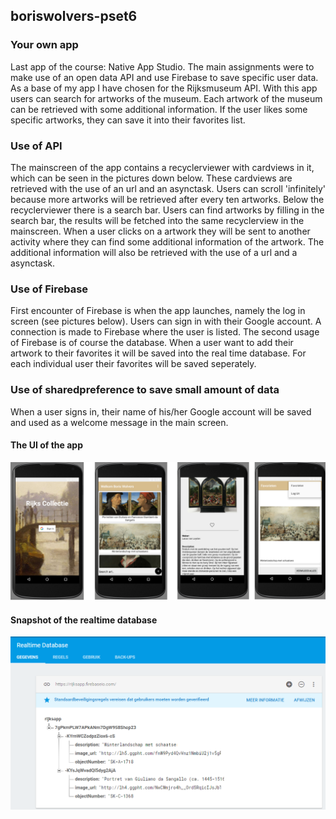 ## boriswolvers-pset6
### Your own app
Last app of the course: Native App Studio. The main assignments were to make use of an open data API and use Firebase to save specific user data. As a base of my app I have chosen for the Rijksmuseum API. With this app users can search for artworks of the museum. Each artwork of the museum can be retrieved with some additional information. If the user likes some specific artworks, they can save it into their favorites list.

### Use of API
The mainscreen of the app contains a recyclerviewer with cardviews in it, which can be seen in the pictures down below. These cardviews are retrieved with the use of an url and an asynctask. Users can scroll 'infinitely' because more artworks will be retrieved after every ten artworks. 
Below the recyclerviewer there is a search bar. Users can find artworks by filling in the search bar, the results will be fetched into the same recyclerview in the mainscreen. When a user clicks on a artwork they will be sent to another activity where they can find some additional information of the artwork. The additional information will also be retrieved with the use of a url and a asynctask.

### Use of Firebase
First encounter of Firebase is when the app launches, namely the log in screen (see pictures below). Users can sign in with their Google account. A connection is made to Firebase where the user is listed. 
The second usage of Firebase is of course the database. When a user want to add their artwork to their favorites it will be saved into the real time database. For each individual user their favorites will be saved seperately.

### Use of sharedpreference to save small amount of data
When a user signs in, their name of his/her Google account will be saved and used as a welcome message in the main screen. 

#### The UI of the app
![alt text](https://github.com/boriswolvers/yourownapp/blob/master/doc/ui1.png "UI of rijksapp")

#### Snapshot of the realtime database
![alt text](https://github.com/boriswolvers/yourownapp/blob/master/doc/firebasedatabase.png "Realtime database")

